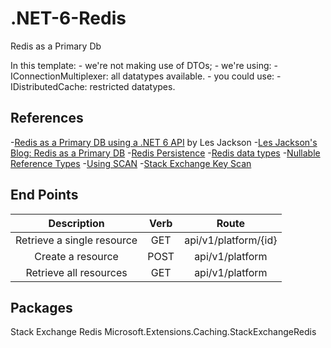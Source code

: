 # .NET-6-Redis
Redis as a Primary Db

In this template:
    - we're not making use of DTOs;
    - we're using:
        - IConnectionMultiplexer: all datatypes available.
    - you could use:
        - IDistributedCache: restricted datatypes. 

## References

-[Redis as a Primary DB using a .NET 6 API](https://www.youtube.com/watch?v=GgyizgXwXAg) by Les Jackson
-[Les Jackson's Blog: Redis as a Primary DB](https://dotnetplaybook.com/redis-as-a-primary-database/)
-[Redis Persistence](https://redis.io/topics/persistence)
-[Redis data types](https://redis.io/topics/data-types-intro)
-[Nullable Reference Types](https://docs.microsoft.com/en-us/dotnet/csharp/nullable-references)
-[Using SCAN](https://redis.io/commands/scan)
-[Stack Exchange Key Scan](https://stackexchange.github.io/StackExchange.Redis/KeysScan.html)

## End Points

| Description                | Verb  | Route                |
| :---:                      | :---: | :---:                |
| Retrieve a single resource | GET   | api/v1/platform/{id} |
| Create a resource          | POST  | api/v1/platform      |
| Retrieve all resources     | GET   | api/v1/platform      |

## Packages
Stack Exchange Redis
    Microsoft.Extensions.Caching.StackExchangeRedis

